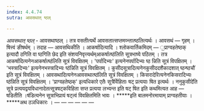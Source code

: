 ```yaml
---
index: 4.4.74
sutra: आवसथात् ष्ठल्

---
```

_आवसथात् ष्ठल्_ - आवसथाष्ठल् । तत्र वसतीत्यर्थे आवसतात्सप्तमय्न्तात्ष्ठलित्यर्थः । आवसथं — गृहम् । षित्त्वं ङीषर्थम् । तदाह — आवसथिकीति । आकर्षादित्यादि । श्लोकवार्तिकमिदम् — ॒प्राग्वहतेष्ठक् इत्यादौ ठगिति वा ष्ठगिति छेद इति संशयनिवृत्त्यर्थम्आकर्षात्ष्ठ॑लिति सूत्रभाष्ये पठितम् । तत्र आकर्षादित्यनेनआकर्षात्ष्ठ॑लिति सूत्रं विवक्षितम् । 'पर्पादिभ्यः' इत्यनेनपर्पादिभ्यः ष्ठ न्निति सूत्रं विपक्षितम् । 'भस्त्रादिभ्यः' इत्यनेनभस्त्रादिभ्यः ष्ठ॑न्निति सूत्रं विवक्षितम् । कुसीदसूत्रादित्यनेनकुसीददशैकादशात् ष्ठन्ष्ठचौ॑ इति सूत्रं विवक्षितम् । आवसथादित्यनेनआवसथात्ष्ठ॑लिति सूत्रं विवक्षितम् । किसरादेरित्यनेनकिसरादिभ्यः ष्ठ॑न्निति सूत्रं विवक्षितम् । 'प्राग्वहतेष्ठक्' इत्यधिकारे एतैः सूत्रैर्विहिताः षट् प्रत्ययाः षित इत्यर्थः । ननुकुसीदे॑ति सूत्रे प्रत्ययद्वयविधानादेतत्सूत्रषट्कविहिता सप्त प्रत्यया लभ्यन्त इति षट् षित इति कथमित्यत आह — षडितीति ।ष॑डित्यनेन सूत्राभिप्रायं षट्त्वं विवक्षितमिति भावः । *****इति बालमनोरमायाम् प्राग्वहतीयाः ।*****अथ ठञधिकारः ।  —  —  —  —  —  — 